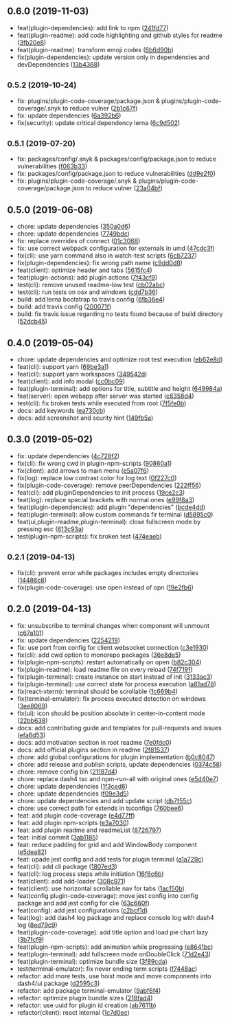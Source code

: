 ## 0.6.0 (2019-11-03)

* feat(plugin-dependencies): add link to npm ([241fd77](https://github.com/smollweide/dash4/commit/241fd77))
* feat(plugin-readme): add code highlighting and github styles for readme ([3fb20e8](https://github.com/smollweide/dash4/commit/3fb20e8))
* feat(plugin-readme): transform emoji codes ([6b6d90b](https://github.com/smollweide/dash4/commit/6b6d90b))
* fix(plugin-dependencies): update version only in dependencies and devDependencies ([13b4368](https://github.com/smollweide/dash4/commit/13b4368))





## <small>0.5.2 (2019-10-24)</small>

* fix: plugins/plugin-code-coverage/package.json & plugins/plugin-code-coverage/.snyk to reduce vulner ([2b1c67f](https://github.com/smollweide/dash4/commit/2b1c67f))
* fix: update dependencies ([6a392b6](https://github.com/smollweide/dash4/commit/6a392b6))
* fix(security): update critical dependency lerna ([6c9d502](https://github.com/smollweide/dash4/commit/6c9d502))





## <small>0.5.1 (2019-07-20)</small>

* fix: packages/config/.snyk & packages/config/package.json to reduce vulnerabilities ([f063b33](https://github.com/smollweide/dash4/commit/f063b33))
* fix: packages/config/package.json to reduce vulnerabilities ([dd9e2f0](https://github.com/smollweide/dash4/commit/dd9e2f0))
* fix: plugins/plugin-code-coverage/.snyk & plugins/plugin-code-coverage/package.json to reduce vulner ([23a04bf](https://github.com/smollweide/dash4/commit/23a04bf))





## 0.5.0 (2019-06-08)

* chore: update dependencies ([350a0d6](https://github.com/smollweide/dash4/commit/350a0d6))
* chore: update dependencies ([7749bdc](https://github.com/smollweide/dash4/commit/7749bdc))
* fix: replace overrides of connect ([01c3068](https://github.com/smollweide/dash4/commit/01c3068))
* fix: use correct webpack configuration for externals in umd ([47cdc3f](https://github.com/smollweide/dash4/commit/47cdc3f))
* fix(cli): use yarn command also in watch-test scripts ([6cb7237](https://github.com/smollweide/dash4/commit/6cb7237))
* fix(plugin-dependencies): fix wrong path name ([c9dd0d8](https://github.com/smollweide/dash4/commit/c9dd0d8))
* feat(client): optimize header and tabs ([5615fc4](https://github.com/smollweide/dash4/commit/5615fc4))
* feat(plugin-actions): add plugin actions ([7f43cf9](https://github.com/smollweide/dash4/commit/7f43cf9))
* test(cli): remove unused readme-low test ([cb02abc](https://github.com/smollweide/dash4/commit/cb02abc))
* test(cli): run tests on osx and windows ([cdd7b36](https://github.com/smollweide/dash4/commit/cdd7b36))
* build: add lerna bootstrap to travis config ([6fb36e4](https://github.com/smollweide/dash4/commit/6fb36e4))
* build: add travis config ([200071f](https://github.com/smollweide/dash4/commit/200071f))
* build: fix travis issue regarding no tests found because of build directory ([52dcb45](https://github.com/smollweide/dash4/commit/52dcb45))





## 0.4.0 (2019-05-04)

* chore: update dependencies and optimize root test execution ([eb62e8d](https://github.com/smollweide/dash4/commit/eb62e8d))
* feat(cli): support yarn ([69be3a1](https://github.com/smollweide/dash4/commit/69be3a1))
* feat(cli): support yarn workspaces ([349542d](https://github.com/smollweide/dash4/commit/349542d))
* feat(client): add info modal ([cc0bc09](https://github.com/smollweide/dash4/commit/cc0bc09))
* feat(plugin-terminal): add options for title, subtitle and height ([649984a](https://github.com/smollweide/dash4/commit/649984a))
* feat(server): open webapp after server was started ([c6358d4](https://github.com/smollweide/dash4/commit/c6358d4))
* test(cli): fix broken tests while executed from root ([7f5fe0b](https://github.com/smollweide/dash4/commit/7f5fe0b))
* docs: add keywords ([ea730cb](https://github.com/smollweide/dash4/commit/ea730cb))
* docs: add screenshot and scurity hint ([149fb5a](https://github.com/smollweide/dash4/commit/149fb5a))





## 0.3.0 (2019-05-02)

* fix: update dependencies ([4c728f2](https://github.com/smollweide/dash4/commit/4c728f2))
* fix(cli): fix wrong cwd in plugin-npm-scripts ([90860a1](https://github.com/smollweide/dash4/commit/90860a1))
* fix(client): add arrows to main menu ([e5a07f6](https://github.com/smollweide/dash4/commit/e5a07f6))
* fix(log): replace low contrast color for log text ([0f227c0](https://github.com/smollweide/dash4/commit/0f227c0))
* fix(plugin-code-coverage): remove peerDependencies ([222ff56](https://github.com/smollweide/dash4/commit/222ff56))
* feat(cli): add pluginDependencies to init process ([19ce2c3](https://github.com/smollweide/dash4/commit/19ce2c3))
* feat(log): replace special brackets with normal ones ([e99f8a3](https://github.com/smollweide/dash4/commit/e99f8a3))
* feat(plugin-dependencies): add plugin "dependencies" ([bcde4dd](https://github.com/smollweide/dash4/commit/bcde4dd))
* feat(plugin-terminal): allow custom commands fir terminal ([d5895c0](https://github.com/smollweide/dash4/commit/d5895c0))
* feat(ui,plugin-readme,plugin-terminal): close fullscreen mode by pressing esc ([613c93a](https://github.com/smollweide/dash4/commit/613c93a))
* test(plugin-npm-scripts): fix broken test ([474eaeb](https://github.com/smollweide/dash4/commit/474eaeb))





## <small>0.2.1 (2019-04-13)</small>

* fix(cli): prevent error while packages includes empty directories ([14486c8](https://github.com/smollweide/dash4/commit/14486c8))
* fix(plugin-code-coverage): use open instead of opn ([19e2fb6](https://github.com/smollweide/dash4/commit/19e2fb6))





## 0.2.0 (2019-04-13)

* fix: unsubscribe to terminal changes when component will unmount ([c67a101](https://github.com/smollweide/dash4/commit/c67a101))
* fix: update dependencies ([2254219](https://github.com/smollweide/dash4/commit/2254219))
* fix: use port from config for client websocket connection ([c3e1930](https://github.com/smollweide/dash4/commit/c3e1930))
* fix(cli): add cwd option to monorepo packages ([36e8de5](https://github.com/smollweide/dash4/commit/36e8de5))
* fix(plugin-npm-scripts): restart automatically on open ([b82c304](https://github.com/smollweide/dash4/commit/b82c304))
* fix(plugin-readme): load readme file on every reload ([74f7191](https://github.com/smollweide/dash4/commit/74f7191))
* fix(plugin-terminal): create instance on start instead of init ([3133ac3](https://github.com/smollweide/dash4/commit/3133ac3))
* fix(plugin-terminal): use correct state for process execution ([a81ad78](https://github.com/smollweide/dash4/commit/a81ad78))
* fix(react-xterm): terminal should be scrollable ([1c669b4](https://github.com/smollweide/dash4/commit/1c669b4))
* fix(terminal-emulator): fix process executed detection on windows ([3ee8069](https://github.com/smollweide/dash4/commit/3ee8069))
* fix(ui): icon should be position absolute in center-in-content mode ([22bb638](https://github.com/smollweide/dash4/commit/22bb638))
* docs: add contributing guide and templates for pull-requests and issues ([efa6d53](https://github.com/smollweide/dash4/commit/efa6d53))
* docs: add motivation section in root readme ([7e0fdc0](https://github.com/smollweide/dash4/commit/7e0fdc0))
* docs: add official plugins section in readme ([2f81537](https://github.com/smollweide/dash4/commit/2f81537))
* chore: add global configurations for plugin implementation ([b0c8047](https://github.com/smollweide/dash4/commit/b0c8047))
* chore: add release and publish scripts, update dependencies ([0374c58](https://github.com/smollweide/dash4/commit/0374c58))
* chore: remove config bin ([21187d4](https://github.com/smollweide/dash4/commit/21187d4))
* chore: replace dash4 tsc and npm-run-all with original ones ([e5d40e7](https://github.com/smollweide/dash4/commit/e5d40e7))
* chore: update dependencies ([1f3ced6](https://github.com/smollweide/dash4/commit/1f3ced6))
* chore: update dependencies ([f09e3d5](https://github.com/smollweide/dash4/commit/f09e3d5))
* chore: update dependencies and add update script ([db7f55c](https://github.com/smollweide/dash4/commit/db7f55c))
* chore: use correct path for extends in tsconfigs ([760bee6](https://github.com/smollweide/dash4/commit/760bee6))
* feat: add plugin code-coverage ([e4d77ff](https://github.com/smollweide/dash4/commit/e4d77ff))
* feat: add plugin npm-scripts ([e3a7030](https://github.com/smollweide/dash4/commit/e3a7030))
* feat: add plugin readme and readmeList ([6726797](https://github.com/smollweide/dash4/commit/6726797))
* feat: initial commit ([3ab1185](https://github.com/smollweide/dash4/commit/3ab1185))
* feat: reduce padding for grid and add WindowBody component ([e5dea82](https://github.com/smollweide/dash4/commit/e5dea82))
* feat: upade jest config and add tests for plugin terminal ([a1a729c](https://github.com/smollweide/dash4/commit/a1a729c))
* feat(cli): add cli package ([1807ed3](https://github.com/smollweide/dash4/commit/1807ed3))
* feat(cli): log process steps while initiation ([16f6c6b](https://github.com/smollweide/dash4/commit/16f6c6b))
* feat(client): add add-loader ([308c971](https://github.com/smollweide/dash4/commit/308c971))
* feat(client): use horizontal scrollable nav for tabs ([1ac150b](https://github.com/smollweide/dash4/commit/1ac150b))
* feat(config plugin-code-coverage): move jest config into config package and add jest config for clie ([63c660f](https://github.com/smollweide/dash4/commit/63c660f))
* feat(config): add jest configurations ([c2bcf1d](https://github.com/smollweide/dash4/commit/c2bcf1d))
* feat(log): add dash4 log package and replace console log with dash4 log ([8ed79c9](https://github.com/smollweide/dash4/commit/8ed79c9))
* feat(plugin-code-coverage): add title option and load pie chart lazy ([3b7fcf9](https://github.com/smollweide/dash4/commit/3b7fcf9))
* feat(plugin-npm-scripts): add animation while progressing ([e8641bc](https://github.com/smollweide/dash4/commit/e8641bc))
* feat(plugin-terminal): add fullscreen mode onDoubleClick ([71d2e43](https://github.com/smollweide/dash4/commit/71d2e43))
* feat(plugin-terminal): optimize bundle size ([3f89cda](https://github.com/smollweide/dash4/commit/3f89cda))
* test(terminal-emulator): fix never ending term scripts ([f7448ac](https://github.com/smollweide/dash4/commit/f7448ac))
* refactor: add more tests, use hoist mode and move components into dash4/ui package ([d2595c3](https://github.com/smollweide/dash4/commit/d2595c3))
* refactor: add package terminal-emulator ([9abf6f4](https://github.com/smollweide/dash4/commit/9abf6f4))
* refactor: optimize plugin bundle sizes ([218fad4](https://github.com/smollweide/dash4/commit/218fad4))
* refactor: use uuid for plugin id creation ([ab7611b](https://github.com/smollweide/dash4/commit/ab7611b))
* refactor(client): react internal ([1c7d0ec](https://github.com/smollweide/dash4/commit/1c7d0ec))





